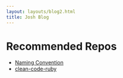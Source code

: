 ```yaml
---
layout: layouts/blog2.html
title: Josh Blog
---
```

# Recommended Repos
* [Naming Convention](https://github.com/ktaranov/naming-convention)
* [clean-code-ruby](https://github.com/uohzxela/clean-code-ruby)